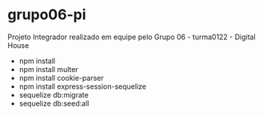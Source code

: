 # grupo06-pi
Projeto Integrador realizado em equipe pelo Grupo 06 - turma0122 - Digital House


- npm install
- npm install multer
- npm install cookie-parser
- npm install express-session-sequelize
- sequelize db:migrate
- sequelize db:seed:all